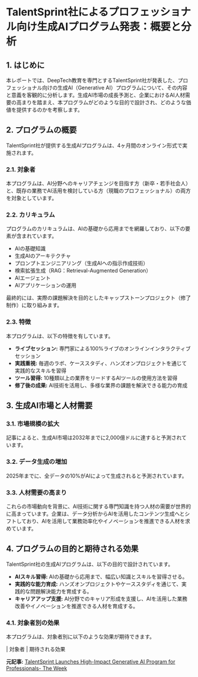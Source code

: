# TalentSprint社によるプロフェッショナル向け生成AIプログラム発表：概要と分析

## 1. はじめに

本レポートでは、DeepTech教育を専門とするTalentSprint社が発表した、プロフェッショナル向けの生成AI（Generative AI）プログラムについて、その内容と意義を客観的に分析します。生成AI市場の成長予測と、企業におけるAI人材需要の高まりを踏まえ、本プログラムがどのような目的で設計され、どのような価値を提供するのかを考察します。

## 2. プログラムの概要

TalentSprint社が提供する生成AIプログラムは、4ヶ月間のオンライン形式で実施されます。

### 2.1. 対象者

本プログラムは、AI分野へのキャリアチェンジを目指す方（新卒・若手社会人）と、既存の業務でAI活用を検討している方（現職のプロフェッショナル）の両方を対象としています。

### 2.2. カリキュラム

プログラムのカリキュラムは、AIの基礎から応用までを網羅しており、以下の要素が含まれています。

* AIの基礎知識
* 生成AIのアーキテクチャ
* プロンプトエンジニアリング（生成AIへの指示作成技術）
* 検索拡張生成（RAG：Retrieval-Augmented Generation）
* AIエージェント
* AIアプリケーションの運用

最終的には、実際の課題解決を目的としたキャップストーンプロジェクト（修了制作）に取り組みます。

### 2.3. 特徴

本プログラムは、以下の特徴を有しています。

* **ライブセッション:** 専門家による100%ライブのオンラインインタラクティブセッション
* **実践重視:** 毎週のラボ、ケーススタディ、ハンズオンプロジェクトを通じて実践的なスキルを習得
* **ツール習得:** 10種類以上の業界をリードするAIツールの使用方法を習得
* **修了後の成果:** AI技術を活用し、多様な業界の課題を解決できる能力の育成

## 3. 生成AI市場と人材需要

### 3.1. 市場規模の拡大

記事によると、生成AI市場は2032年までに2,000億ドルに達すると予測されています。

### 3.2. データ生成の増加

2025年までに、全データの10%がAIによって生成されると予測されています。

### 3.3. 人材需要の高まり

これらの市場動向を背景に、AI技術に関する専門知識を持つ人材の需要が世界的に高まっています。企業は、データ分析からAIを活用したコンテンツ生成へとシフトしており、AIを活用して業務効率化やイノベーションを推進できる人材を求めています。

## 4. プログラムの目的と期待される効果

TalentSprint社の生成AIプログラムは、以下の目的で設計されています。

* **AIスキル習得:** AIの基礎から応用まで、幅広い知識とスキルを習得させる。
* **実践的な能力育成:** ハンズオンプロジェクトやケーススタディを通じて、実践的な問題解決能力を育成する。
* **キャリアアップ支援:** AI分野でのキャリア形成を支援し、AIを活用した業務改善やイノベーションを推進できる人材を育成する。

### 4.1. 対象者別の効果

本プログラムは、対象者別に以下のような効果が期待できます。

| 対象者 | 期待される効果 

**元記事:** [TalentSprint Launches High-Impact Generative AI Program for Professionals- The Week](https://www.theweek.in/wire-updates/business/2025/03/17/dcm44-talentsprint.html)